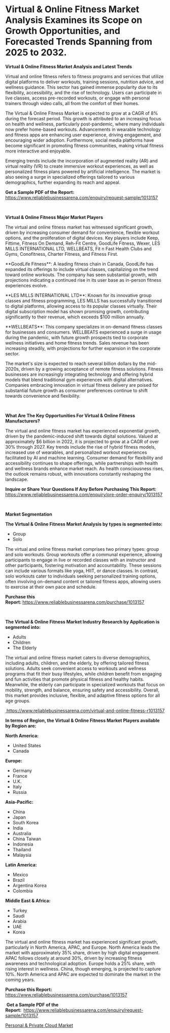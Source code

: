 <p><h1>Virtual & Online Fitness Market Analysis Examines its Scope on Growth Opportunities, and Forecasted Trends Spanning from 2025 to 2032.</h1></p><p><strong>Virtual & Online Fitness Market Analysis and Latest Trends</strong></p>
<p><p>Virtual and online fitness refers to fitness programs and services that utilize digital platforms to deliver workouts, training sessions, nutrition advice, and wellness guidance. This sector has gained immense popularity due to its flexibility, accessibility, and the rise of technology. Users can participate in live classes, access pre-recorded workouts, or engage with personal trainers through video calls, all from the comfort of their homes.</p><p>The Virtual & Online Fitness Market is expected to grow at a CAGR of 8% during the forecast period. This growth is attributed to an increasing focus on health and wellness, particularly post-pandemic, where many individuals now prefer home-based workouts. Advancements in wearable technology and fitness apps are enhancing user experience, driving engagement, and encouraging wider adoption. Furthermore, social media platforms have become significant in promoting fitness communities, making virtual fitness more interactive and enjoyable.</p><p>Emerging trends include the incorporation of augmented reality (AR) and virtual reality (VR) to create immersive workout experiences, as well as personalized fitness plans powered by artificial intelligence. The market is also seeing a surge in specialized offerings tailored to various demographics, further expanding its reach and appeal.</p></p>
<p><strong>Get a Sample PDF of the Report:&nbsp;</strong> <a href="https://www.reliablebusinessarena.com/enquiry/request-sample/1013157?utm_campaign=1892&utm_medium=2&utm_source=Github&utm_content=ia&utm_term=08032025&utm_id=virtual-online-fitness">https://www.reliablebusinessarena.com/enquiry/request-sample/1013157</a></p>
<p>&nbsp;</p>
<p><strong>Virtual & Online Fitness Major Market Players</strong></p>
<p><p>The virtual and online fitness market has witnessed significant growth, driven by increasing consumer demand for convenience, flexible workout options, and the proliferation of digital devices. Key players include Keep, Fittime, Fitness On Demand, Reh-Fit Centre, GoodLife Fitness, Wexer, LES MILLS INTERNATIONAL LTD, WELLBEATS, Fit n Fast Health Clubs and Gyms, Conofitness, Charter Fitness, and Fitness First.</p><p>**GoodLife Fitness**: A leading fitness chain in Canada, GoodLife has expanded its offerings to include virtual classes, capitalizing on the trend toward online workouts. The company has seen substantial growth, with projections indicating a continued rise in its user base as in-person fitness experiences evolve. </p><p>**LES MILLS INTERNATIONAL LTD**: Known for its innovative group classes and fitness programming, LES MILLS has successfully transitioned to digital platforms, allowing access to its popular classes virtually. Their digital subscription model has shown promising growth, contributing significantly to their revenue, which exceeds $100 million annually.</p><p>**WELLBEATS**: This company specializes in on-demand fitness classes for businesses and consumers. WELLBEATS experienced a surge in usage during the pandemic, with future growth prospects tied to corporate wellness initiatives and home fitness trends. Sales revenue has been increasing steadily, with projections for further expansion in the corporate sector.</p><p>The market's size is expected to reach several billion dollars by the mid-2020s, driven by a growing acceptance of remote fitness solutions. Fitness businesses are increasingly integrating technology and offering hybrid models that blend traditional gym experiences with digital alternatives. Companies embracing innovation in virtual fitness delivery are poised for substantial future growth as consumer preferences continue to shift towards convenience and flexibility.</p></p>
<p>&nbsp;</p>
<p><strong>What Are The Key Opportunities For Virtual & Online Fitness Manufacturers?</strong></p>
<p><p>The virtual and online fitness market has experienced exponential growth, driven by the pandemic-induced shift towards digital solutions. Valued at approximately $6 billion in 2022, it is projected to grow at a CAGR of over 30% through 2027. Key trends include the rise of hybrid fitness models, increased use of wearables, and personalized workout experiences facilitated by AI and machine learning. Consumer demand for flexibility and accessibility continues to shape offerings, while partnerships with health and wellness brands enhance market reach. As health consciousness rises, the outlook remains robust, with innovations constantly reshaping the landscape.</p></p>
<p><strong>Inquire or Share Your Questions If Any Before Purchasing This Report:</strong> <a href="https://www.reliablebusinessarena.com/enquiry/pre-order-enquiry/1013157?utm_campaign=1892&utm_medium=2&utm_source=Github&utm_content=ia&utm_term=08032025&utm_id=virtual-online-fitness">https://www.reliablebusinessarena.com/enquiry/pre-order-enquiry/1013157</a></p>
<p>&nbsp;</p>
<p><strong>Market Segmentation</strong></p>
<p><strong>The Virtual & Online Fitness Market Analysis by types is segmented into:</strong></p>
<p><ul><li>Group</li><li>Solo</li></ul></p>
<p><p>The virtual and online fitness market comprises two primary types: group and solo workouts. Group workouts offer a communal experience, allowing participants to engage in live or recorded classes with an instructor and other participants, fostering motivation and accountability. These sessions can include various formats like yoga, HIIT, or dance classes. In contrast, solo workouts cater to individuals seeking personalized training options, often involving on-demand content or tailored fitness apps, allowing users to exercise at their own pace and schedule.</p></p>
<p><strong>Purchase this Report:&nbsp;</strong><a href="https://www.reliablebusinessarena.com/purchase/1013157?utm_campaign=1892&utm_medium=2&utm_source=Github&utm_content=ia&utm_term=08032025&utm_id=virtual-online-fitness">https://www.reliablebusinessarena.com/purchase/1013157</a></p>
<p>&nbsp;</p>
<p><strong>The Virtual & Online Fitness Market Industry Research by Application is segmented into:</strong></p>
<p><ul><li>Adults</li><li>Children</li><li>The Elderly</li></ul></p>
<p><p>The virtual and online fitness market caters to diverse demographics, including adults, children, and the elderly, by offering tailored fitness solutions. Adults seek convenient access to workouts and wellness programs that fit their busy lifestyles, while children benefit from engaging and fun activities that promote physical fitness and healthy habits. Meanwhile, the elderly can participate in specialized workouts that focus on mobility, strength, and balance, ensuring safety and accessibility. Overall, this market provides inclusive, flexible, and adaptive fitness options for all age groups.</p></p>
<p><a href="https://www.reliablebusinessarena.com/virtual-and-online-fitness-r1013157?utm_campaign=1892&utm_medium=2&utm_source=Github&utm_content=ia&utm_term=08032025&utm_id=virtual-online-fitness">&nbsp;https://www.reliablebusinessarena.com/virtual-and-online-fitness-r1013157</a></p>
<p><strong>In terms of Region, the Virtual & Online Fitness Market Players available by Region are:</strong></p>
<p>
    <p> <strong> North America: </strong>
        <ul>
            <li>United States</li>
            <li>Canada</li>
        </ul>
        </p> 
    <p> <strong> Europe: </strong>
        <ul>
            <li>Germany</li>
            <li>France</li>
            <li>U.K.</li>
            <li>Italy</li>
            <li>Russia</li>
        </ul>
        </p> 
    <p> <strong> Asia-Pacific: </strong>
        <ul>
            <li>China</li>
            <li>Japan</li>
            <li>South Korea</li>
            <li>India</li>
            <li>Australia</li>
            <li>China Taiwan</li>
            <li>Indonesia</li>
            <li>Thailand</li>
            <li>Malaysia</li>
        </ul>
        </p> 
    <p> <strong> Latin America: </strong>
        <ul>
            <li>Mexico</li>
            <li>Brazil</li>
            <li>Argentina Korea</li>
            <li>Colombia</li>
        </ul>
        </p> 
    <p> <strong> Middle East & Africa: </strong>
        <ul>
            <li>Turkey</li>
            <li>Saudi</li>
            <li>Arabia</li>
            <li>UAE</li>
            <li>Korea</li>
        </ul>
    </p>
    </p>
<p><p>The virtual and online fitness market has experienced significant growth, particularly in North America, APAC, and Europe. North America leads the market with approximately 35% share, driven by high digital engagement. APAC follows closely at around 30%, driven by increasing fitness awareness and technological adoption. Europe holds a 25% share, with rising interest in wellness. China, though emerging, is projected to capture 10%. North America and APAC are expected to dominate the market in the coming years.</p></p>
<p><strong>Purchase this Report: </strong><a href="https://www.reliablebusinessarena.com/purchase/1013157?utm_campaign=1892&utm_medium=2&utm_source=Github&utm_content=ia&utm_term=08032025&utm_id=virtual-online-fitness">https://www.reliablebusinessarena.com/purchase/1013157</a></p>
<p>&nbsp;<strong>Get a Sample PDF of the Report:&nbsp;&nbsp;</strong><a href="https://www.reliablebusinessarena.com/enquiry/request-sample/1013157?utm_campaign=1892&utm_medium=2&utm_source=Github&utm_content=ia&utm_term=08032025&utm_id=virtual-online-fitness">https://www.reliablebusinessarena.com/enquiry/request-sample/1013157</a></p>
<p><strong></strong></p>
<p><p><a href="https://github.com/provorikovar/Market-Research-Report-List-7/blob/main/personal-private-cloud-market.md?utm_campaign=1892&utm_medium=2&utm_source=Github&utm_content=ia&utm_term=08032025&utm_id=virtual-online-fitness">Personal & Private Cloud Market</a></p></p>